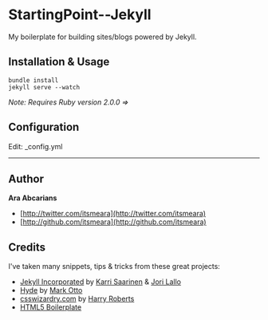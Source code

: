 # StartingPoint--Jekyll
My boilerplate for building sites/blogs powered by Jekyll.

## Installation & Usage
    bundle install
    jekyll serve --watch

_Note: Requires Ruby version 2.0.0 =>_ 


## Configuration
Edit: _config.yml

-----

## Author
**Ara Abcarians**

+ [http://twitter.com/itsmeara](http://twitter.com/itsmeara)
+ [http://github.com/itsmeara](http://github.com/itsmeara)


## Credits
I've taken many snippets, tips &amp; tricks from these great projects:

+ [Jekyll Incorporated](https://github.com/kippt/jekyll-incorporated/) by [Karri Saarinen](http://twitter.com/karrisaarinen) &amp; [Jori Lallo](http://twitter.com/jorilallo)
+ [Hyde](https://github.com/mdo/hyde/) by [Mark Otto](http://twitter.com/mdo)
+ [csswizardry.com](https://github.com/csswizardry/csswizardry.github.com) by [Harry Roberts](http://twitter.com/csswizardry)
+ [HTML5 Boilerplate](https://github.com/h5bp/html5-boilerplate)